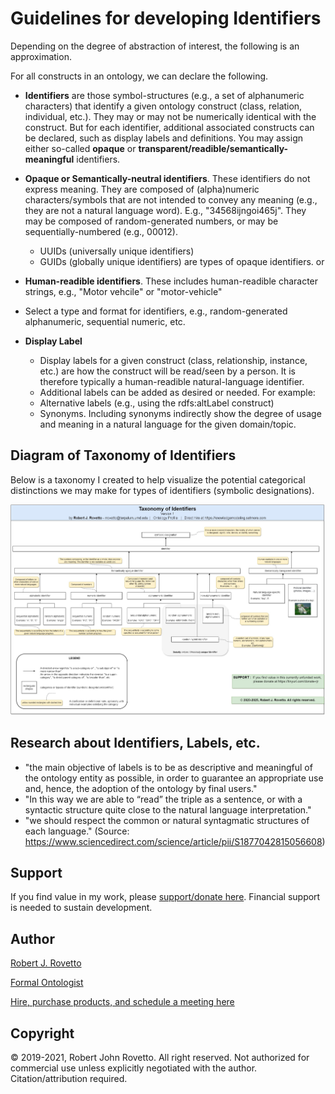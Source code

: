 # Guidelines for developing Identifiers
Depending on the degree of abstraction of interest, the following is an approximation.

For all constructs in an ontology, we can declare the following.

- **Identifiers** are those symbol-structures (e.g., a set of alphanumeric characters) that identify a given ontology construct (class, relation, individual, etc.). They may or may not be numerically identical with the construct. But for each identifier, additional associated constructs can be declared, such as display labels and definitions. You may assign either so-called **opaque** or **transparent/readible/semantically-meaningful** identifiers.
- **Opaque or Semantically-neutral identifiers**. These identifiers do not express meaning. They are composed of (alpha)numeric characters/symbols that are not intended to convey any meaning (e.g., they are not a natural language word). E.g., "34568ijngoi465j". They may be composed of random-generated numbers, or may be sequentially-numbered (e.g., 00012). 
  - UUIDs (universally unique identifiers)
  - GUIDs (globally unique identifiers) are types of opaque identifiers.
or
- **Human-readible identifiers**. These includes human-readible character strings, e.g., "Motor vehcile" or "motor-vehicle"

- Select a type and format for identifiers, e.g., random-generated alphanumeric, sequential numeric, etc.

- **Display Label**
  - Display labels for a given construct (class, relationship, instance, etc.) are how the construct will be read/seen by a person. It is therefore typically a human-readible natural-language identifier.
  - Additional labels can be added as desired or needed. For example:
  - Alternative labels (e.g., using the rdfs:altLabel construct)
  - Synonyms. Including synonyms indirectly show the degree of usage and meaning in a natural language for the given domain/topic. 
## Diagram of Taxonomy of Identifiers
Below is a taxonomy I created to help visualize the potential categorical distinctions we may make for types of identifiers (symbolic designations).

![image](https://github.com/rrovetto/Ontology-Development-Guidelines/blob/7f442d7f7a34c00b765d514ed82418eb50836d64/images/TaxononmyIdentifiers_Rovetto_v1.jpg)
## Research about Identifiers, Labels, etc.
- "the main objective of labels is to be as descriptive and meaningful of the ontology entity as possible, in order to guarantee an appropriate use and, hence, the adoption of the ontology by final users."
- "In this way we are able to “read” the triple as a sentence, or with a syntactic structure quite close to the  natural  language  interpretation."
- "we should respect the common or natural  syntagmatic  structures  of  each  language."
  (Source: https://www.sciencedirect.com/science/article/pii/S1877042815056608)

## Support
If you find value in my work, please [support/donate here](https://gogetfunding.com/knowledge-organization-services-ontology-terminology-metadata-concept-analysis/). Financial support is needed to sustain development.

## Author
[Robert J. Rovetto](http://orcid.org/0000-0003-3835-7817)

[Formal Ontologist](https://ontologforum.com/index.php/RobertRovetto)

[Hire, purchase products, and schedule a meeting here](https://tinyurl.com/yas7trzy)

## Copyright
© 2019-2021, Robert John Rovetto. All right reserved.
Not authorized for commercial use unless explicitly negotiated with the author. Citation/attribution required.
